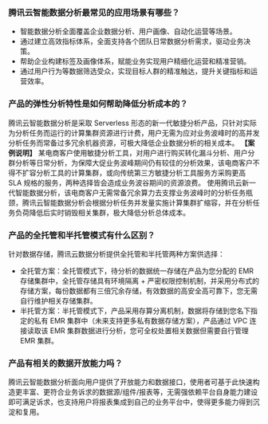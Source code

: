 ### 腾讯云智能数据分析最常见的应用场景有哪些？
- 智能数据分析全面覆盖企业数据分析、用户画像、自动化运营等场景。
- 通过建立高效指标体系，全面支持各个团队日常数据分析需求，驱动业务决策。
- 帮助企业构建标签及画像体系，赋能业务实现用户精细化运营和精准营销。
- 通过用户行为等数据筛选受众，实现目标人群的精准触达，提升关键指标和运营效率。

### 产品的弹性分析特性是如何帮助降低分析成本的？
腾讯云智能数据分析是采取 Serverless 形态的新一代敏捷分析产品，只针对实际为分析任务而运行的计算集群资源进行计费，用户无需为应对业务波峰时的高并发分析任务而常备过多冗余机器资源，可极大降低企业数据分析的相关成本。
**【案例说明】**
某电商客户使用敏捷分析工具，对用户进行购买转化漏斗分析、用户分群分析等日常分析，为保障大促业务波峰期间仍有较佳的分析效果，该电商客户不得不扩容分析工具的计算集群，或向传统第三方敏捷分析工具服务方采购更高 SLA 规格的服务，两种选择皆会造成业务波谷期间的资源浪费。
使用腾讯云新一代智能数据分析，该电商客户无需常备冗余算力去支撑业务波峰时的分析任务瓶颈，腾讯云智能数据分析会根据分析任务并发量实施计算集群扩缩容，并在分析任务负荷降低后实时销毁相关集群，极大降低分析总体成本。

### 产品的全托管和半托管模式有什么区别？
针对数据存储，腾讯云数据分析提供全托管和半托管两种方案供选择：
- 全托管方案：全托管模式下，待分析的数据统一存储在产品为您分配的 EMR 存储集群中，全托管存储具有环境隔离 + 严密权限控制机制，并采用分布式的存储方案，每份数据都有三倍冗余存储，有效数据的高安全高可靠下，您无需自行维护相关存储集群。
- 半托管方案：半托管模式下，产品采用存算分离机制，数据将存储到您名下指定的私有 EMR 集群中（未来支持更多私有数据存储方案），产品通过 VPC 连接读取该 EMR 集群数据进行分析，您可全权处置相关数据但需要自行管理 EMR 集群。

### 产品有相关的数据开放能力吗？
腾讯云智能数据分析面向用户提供了开放能力和数据接口，使用者可基于此快速构造更丰富、更符合业务诉求的数据源/组件/报表等，无需强依赖平台自身能力建设即可满足诉求，也支持用户将报表集成到自己的业务平台中，使得更多能力得到沉淀和复用。
